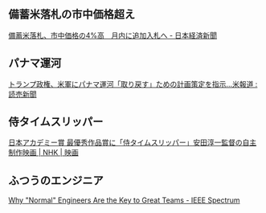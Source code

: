 ## 備蓄米落札の市中価格超え

[備蓄米落札、市中価格の4%高　月内に追加入札へ - 日本経済新聞](https://www.nikkei.com/article/DGXZQOUA143OD0U5A310C2000000/)

## パナマ運河

[トランプ政権、米軍にパナマ運河「取り戻す」ための計画策定を指示…米報道 : 読売新聞](https://www.yomiuri.co.jp/world/20250314-OYT1T50135/)

## 侍タイムスリッパー

[日本アカデミー賞 最優秀作品賞に「侍タイムスリッパー」安田淳一監督の自主制作映画 | NHK | 映画](https://www3.nhk.or.jp/news/html/20250314/k10014750451000.html)

## ふつうのエンジニア

[Why "Normal" Engineers Are the Key to Great Teams - IEEE Spectrum](https://spectrum.ieee.org/10x-engineer)

